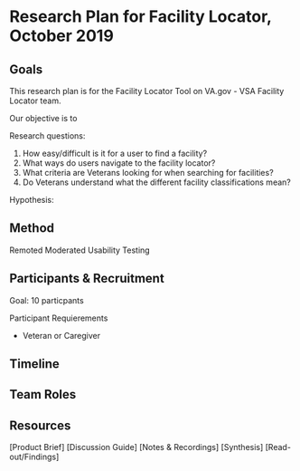 # Research Plan for Facility Locator, October 2019

## Goals
This research plan is for the Facility Locator Tool on VA.gov - VSA Facility Locator team.

Our objective is to

Research questions:
1. How easy/difficult is it for a user to find a facility?
2. What ways do users navigate to the facility locator?
3. What criteria are Veterans looking for when searching for facilities?
4. Do Veterans understand what the different facility classifications mean?

Hypothesis:

## Method
Remoted Moderated Usability Testing

## Participants & Recruitment
Goal: 10 particpants

Participant Requierements
- Veteran or Caregiver

## Timeline

## Team Roles

## Resources

[Product Brief]
[Discussion Guide]
[Notes & Recordings]
[Synthesis]
[Read-out/Findings]
